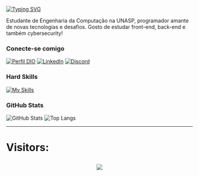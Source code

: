 [![Typing SVG](https://readme-typing-svg.herokuapp.com/?color=87CEEB&size=35&center=true&vCenter=true&width=1000&lines=Hello,+My+Name+is+Maykon+Raphael.;I'm+from+Brazil.+;Be+Welcome!+:%29)](https://git.io/typing-svg)

Estudante de Engenharia da Computação na UNASP, programador amante de novas tecnologias e desafios. Gosto de estudar front-end, back-end e também cybersecurity!

### Conecte-se comigo
[![Perfil DIO](https://img.shields.io/badge/-Meu%20Perfil%20na%20DIO-30A3DC?style=for-the-badge)](https://web.dio.me/users/mraphaeld_batista/)
[![LinkedIn](https://img.shields.io/badge/-LinkedIn-000?style=for-the-badge&logo=linkedin&logoColor=30A3DC)](https://www.linkedin.com/in/maykon-raphael-54a539146/)
[![Discord](https://img.shields.io/badge/Discord-000?style=for-the-badge&logo=discord)](https://www.discord.com/in/maykonraphael/)


### Hard Skills
[![My Skills](https://skillicons.dev/icons?i=html,css,js,react,next,nodejs,java,angular,git,github&theme=dark)](https://skillicons.dev)

### GitHub Stats
![GitHub Stats](https://github-readme-stats.vercel.app/api?username=MaykonRaphael&theme=transparent&bg_color=000&border_color=30A3DC&show_icons=true&icon_color=30A3DC&title_color=E94D5F&text_color=FFF)
![Top Langs](https://github-readme-stats-git-masterrstaa-rickstaa.vercel.app/api/top-langs/?username=MaykonRaphael&layout=compact&bg_color=000&border_color=30A3DC&title_color=E94D5F&text_color=FFF)

---
<h1>
Visitors: <p align="center">   <img alingn="center" src="https://profile-counter.glitch.me/MaykonRaphael/count.svg" /></p>
